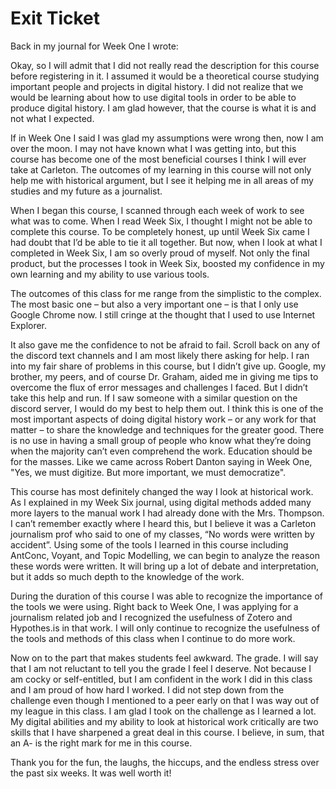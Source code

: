 # Exit Ticket

Back in my journal for Week One I wrote:

   Okay, so I will admit that I did not really read the description for this course before registering in it. I assumed it would be a 
   theoretical course studying important people and projects in digital history. I did not realize that we would be learning about how 
   to  use digital tools in order to be able to produce digital history. I am glad however, that the course is what it is and not what I
   expected.
   
If in Week One I said I was glad my assumptions were wrong then, now I am over the moon. I may not have known what I was getting into, but this course has become one of the most beneficial courses I think I will ever take at Carleton. The outcomes of my learning in this course will not only help me with historical argument, but I see it helping me in all areas of my studies and my future as a journalist. 

When I began this course, I scanned through each week of work to see what was to come. When I read Week Six, I thought I might not be able to complete this course. To be completely honest, up until Week Six came I had doubt that I’d be able to tie it all together. But now, when I look at what I completed in Week Six, I am so overly proud of myself. Not only the final product, but the processes I took in Week Six, boosted my confidence in my own learning and my ability to use various tools.

The outcomes of this class for me range from the simplistic to the complex. The most basic one – but also a very important one – is that I only use Google Chrome now. I still cringe at the thought that I used to use Internet Explorer. 

It also gave me the confidence to not be afraid to fail. Scroll back on any of the discord text channels and I am most likely there asking for help. I ran into my fair share of problems in this course, but I didn’t give up. Google, my brother, my peers, and of course Dr. Graham, aided me in giving me tips to overcome the flux of error messages and challenges I faced. But I didn’t take this help and run. If I saw someone with a similar question on the discord server, I would do my best to help them out. I think this is one of the most important aspects of doing digital history work – or any work for that matter – to share the knowledge and techniques for the greater good. There is no use in having a small group of people who know what they’re doing when the majority can’t even comprehend the work. Education should be for the masses. Like we came across Robert Danton saying in Week One, "Yes, we must digitize. But more important, we must democratize".

This course has most definitely changed the way I look at historical work. As I explained in my Week Six journal, using digital methods added many more layers to the manual work I had already done with the Mrs. Thompson. I can’t remember exactly where I heard this, but I believe it was a Carleton journalism prof who said to one of my classes, “No words were written by accident”. Using some of the tools I learned in this course including AntConc, Voyant, and Topic Modelling, we can begin to analyze the reason these words were written. It will bring up a lot of debate and interpretation, but it adds so much depth to the knowledge of the work. 

During the duration of this course I was able to recognize the importance of the tools we were using. Right back to Week One, I was applying for a journalism related job and I recognized the usefulness of Zotero and Hypothes.is in that work. I will only continue to recognize the usefulness of the tools and methods of this class when I continue to do more work.

Now on to the part that makes students feel awkward. The grade. I will say that I am not reluctant to tell you the grade I feel I deserve. Not because I am cocky or self-entitled, but I am confident in the work I did in this class and I am proud of how hard I worked. I did not step down from the challenge even though I mentioned to a peer early on that I was way out of my league in this class. I am glad I took on the challenge as I learned a lot. My digital abilities and my ability to look at historical work critically are two skills that I have sharpened a great deal in this course. I believe, in sum, that an A- is the right mark for me in this course.

Thank you for the fun, the laughs, the hiccups, and the endless stress over the past six weeks. It was well worth it!

